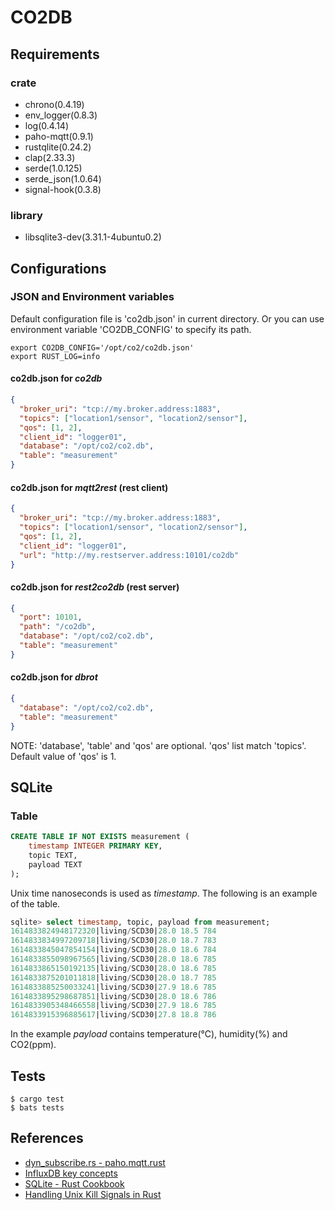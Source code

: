 # CO2DB

## Requirements
### crate
- chrono(0.4.19)
- env_logger(0.8.3)
- log(0.4.14)
- paho-mqtt(0.9.1)
- rustqlite(0.24.2)
- clap(2.33.3)
- serde(1.0.125)
- serde_json(1.0.64)
- signal-hook(0.3.8)

### library
- libsqlite3-dev(3.31.1-4ubuntu0.2)

## Configurations
### JSON and Environment variables
Default configuration file is 'co2db.json' in current directory.
Or you can use environment variable 'CO2DB_CONFIG' to specify its path.

```Shell
export CO2DB_CONFIG='/opt/co2/co2db.json'
export RUST_LOG=info
```

#### co2db.json for *co2db*
```Json
{
  "broker_uri": "tcp://my.broker.address:1883",
  "topics": ["location1/sensor", "location2/sensor"],
  "qos": [1, 2],
  "client_id": "logger01",
  "database": "/opt/co2/co2.db",
  "table": "measurement"
}
```

#### co2db.json for *mqtt2rest* (rest client)
```Json
{
  "broker_uri": "tcp://my.broker.address:1883",
  "topics": ["location1/sensor", "location2/sensor"],
  "qos": [1, 2],
  "client_id": "logger01",
  "url": "http://my.restserver.address:10101/co2db"
}
```

#### co2db.json for *rest2co2db* (rest server)
```Json
{
  "port": 10101,
  "path": "/co2db",
  "database": "/opt/co2/co2.db",
  "table": "measurement"
}
```

#### co2db.json for *dbrot*
```Json
{
  "database": "/opt/co2/co2.db",
  "table": "measurement"
}
```
NOTE: 'database', 'table' and 'qos' are optional. 'qos' list match 'topics'.
Default value of 'qos' is 1.

## SQLite
### Table
```SQL
CREATE TABLE IF NOT EXISTS measurement (
    timestamp INTEGER PRIMARY KEY,
    topic TEXT,
    payload TEXT
);
```
Unix time nanoseconds is used as *timestamp*. 
The following is an example of the table.
```SQL
sqlite> select timestamp, topic, payload from measurement;
1614833824948172320|living/SCD30|28.0 18.5 784
1614833834997209718|living/SCD30|28.0 18.7 783
1614833845047854154|living/SCD30|28.0 18.6 784
1614833855098967565|living/SCD30|28.0 18.6 785
1614833865150192135|living/SCD30|28.0 18.6 785
1614833875201011818|living/SCD30|28.0 18.7 785
1614833885250033241|living/SCD30|27.9 18.6 785
1614833895298687851|living/SCD30|28.0 18.6 786
1614833905348466558|living/SCD30|27.9 18.6 785
1614833915396885617|living/SCD30|27.8 18.8 786
```
In the example *payload* contains temperature(℃), humidity(%) and CO2(ppm).

## Tests
```SHELL
$ cargo test
$ bats tests
```

## References
- [dyn_subscribe.rs - paho.mqtt.rust](https://github.com/eclipse/paho.mqtt.rust/blob/master/examples/dyn_subscribe.rs "dyn_subscribe.rs - paho.mqtt.rust")
- [InfluxDB key concepts](https://docs.influxdata.com/influxdb/v1.8/concepts/key_concepts/ "InfluxDB key concepts")
- [SQLite - Rust Cookbook](https://rust-lang-nursery.github.io/rust-cookbook/database/sqlite.html "SQLite - Rust Cookbook")
- [Handling Unix Kill Signals in Rust](https://dev.to/talzvon/handling-unix-kill-signals-in-rust-55g6 "Handling Unix Kill Signals in Rust")
